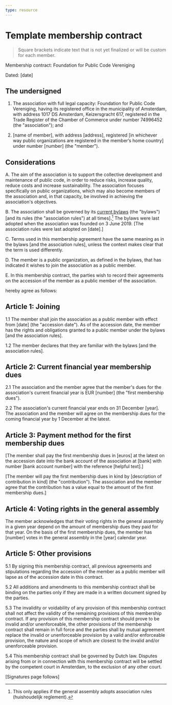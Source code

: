 ```yaml
---
type: resource
---
```


# Template membership contract

> Square brackets indicate text that is not yet finalized or will be custom for each member.

Membership contract: Foundation for Public Code Vereniging

Dated:  [date]

## The undersigned

1. The association with full legal capacity: Foundation for Public Code Vereniging, having its registered office in the municipality of Amsterdam, with address 1017 DS Amsterdam, Keizersgracht 617, registered in the Trade Register of the Chamber of Commerce under number 74996452 (the "association"); and

2. [name of member], with address [address], registered [in whichever way public organizations are registered in the member’s home country] under number [number] (the "member").

## Considerations

A. The aim of the association is to support the collective development and maintenance of public code, in order to reduce risks, increase quality, reduce costs and increase sustainability. The association focuses specifically on public organizations, which may also become members of the association and, in that capacity, be involved in achieving the association's objectives.

B. The association shall be governed by its [current bylaws](../../organization/articles-of-association.md) (the "bylaws") [and its rules (the "association rules") at all times].[^*] The bylaws were last adopted when the association was founded on 3 June 2019. [The association rules were last adopted on [date].]

C. Terms used in this membership agreement have the same meaning as in the bylaws [and the association rules], unless the context makes clear that the term is used differently.

D. The member is a public organization, as defined in the bylaws, that has indicated it wishes to join the association as a public member.

E. In this membership contract, the parties wish to record their agreements on the accession of the member as a public member of the association.

hereby agree as follows:

## Article 1: Joining

1.1    The member shall join the association as a public member with effect from [date] (the "accession date"). As of the accession date, the member has the rights and obligations granted to a public member under the bylaws [and the association rules].

1.2    The member declares that they are familiar with the bylaws [and the association rules].

## Article 2: Current financial year membership dues

2.1 The association and the member agree that the member's dues for the association's current financial year is EUR [number] (the "first membership dues").

2.2 The association's current financial year ends on 31 December [year]. The association and the member will agree on the membership dues for the coming financial year by 1 December at the latest.

## Article 3: Payment method for the first membership dues

[The member shall pay the first membership dues in [euros] at the latest on the accession date into the bank account of the association at [bank] with number [bank account number] with the reference [helpful text].]

[The member will pay the first membership dues in kind by [description of contribution in kind] (the "contribution"). The association and the member agree that the contribution has a value equal to the amount of the first membership dues.]

## Article 4: Voting rights in the general assembly

The member acknowledges that their voting rights in the general assembly in a given year depend on the amount of membership dues they paid for that year. On the basis of the first membership dues, the member has [number] votes in the general assembly in the [year] calendar year.

## Article 5: Other provisions

5.1 By signing this membership contract, all previous agreements and stipulations regarding the accession of the member as a public member will lapse as of the accession date in this contract.

5.2 All additions and amendments to this membership contract shall be binding on the parties only if they are made in a written document signed by the parties.

5.3 The invalidity or voidability of any provision of this membership contract shall not affect the validity of the remaining provisions of this membership contract. If any provision of this membership contract should prove to be invalid and/or unenforceable, the other provisions of the membership contract shall remain in full force and the parties shall by mutual agreement replace the invalid or unenforceable provision by a valid and/or enforceable provision, the nature and scope of which are closest to the invalid and/or unenforceable provision.

5.4 This membership contract shall be governed by Dutch law. Disputes arising from or in connection with this membership contract will be settled by the competent court in Amsterdam, to the exclusion of any other court.

[Signatures page follows]

[^*]: This only applies if the general assembly adopts association rules (huishoudelijk reglement).
